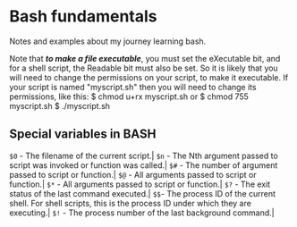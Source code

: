 # Bash fundamentals

Notes and examples about my journey learning bash.

Note that ***to make a file executable***, you must set the eXecutable bit, and for a shell script, the Readable bit must also be set. So it is likely that you will need to change the permissions on your script, to make it executable. If your script is named "myscript.sh" then you will need to change its permissions, like this:
$ chmod u+rx myscript.sh
or
$ chmod 755 myscript.sh
$ ./myscript.sh

## Special variables in **BASH**

`$0` - The filename of the current script.|
`$n` - The Nth argument passed to script was invoked or function was called.|
`$#` - The number of argument passed to script or function.|
`$@` - All arguments passed to script or function.|
`$*` - All arguments passed to script or function.|
`$?` - The exit status of the last command executed.|
`$$`- The process ID of the current shell. For shell scripts, this is the process ID under which they are executing.|
`$!` - The process number of the last background command.|
